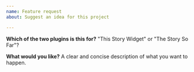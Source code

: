 ```yaml
---
name: Feature request
about: Suggest an idea for this project

---
```


**Which of the two plugins is this for?**
"This Story Widget" or "The Story So Far"?

**What would you like?**
A clear and concise description of what you want to happen.
